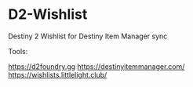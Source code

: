 # D2-Wishlist
Destiny 2 Wishlist for Destiny Item Manager sync


Tools:

https://d2foundry.gg
https://destinyitemmanager.com/
https://wishlists.littlelight.club/
